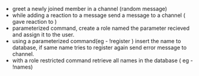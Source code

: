 - greet a newly joined member in a channel (random message)
- while adding a reaction to a message send a message to a channel (<user> gave reaction to <user>)
- parameterized command, create a role named the parameter recieved and assign it to the user.
- using a parameterized command(eg - !register <name>) insert the name to database, if same name tries to register again send error message to channel.
- with a role restricted command retrieve all names in the database ( eg - !names)